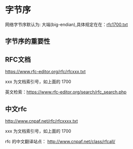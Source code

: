 # 字节序

网络字节序默认为: 大端(big-endian),具体规定在在：[rfc1700.txt](https://www.rfc-editor.org/rfc/rfc1700.txt)

## 字节序的重要性


## RFC文档

https://www.rfc-editor.org/rfc/rfcxxx.txt

xxx 为文档索引号，如上面的 1700

英文检索：<https://www.rfc-editor.org/search/rfc_search.php>

## 中文rfc 

http://www.cnpaf.net/rfc/rfcxxxx.txt

xxx 为文档索引号，如上面的 1700

rfc 的中文翻译站点： <http://www.cnpaf.net/class/rfcall/>



